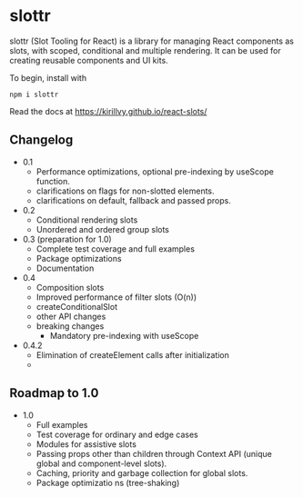 # slottr

slottr (Slot Tooling for React) is a library for managing React components as slots, with scoped, conditional and
multiple rendering. It can be used for creating reusable components and UI kits.

To begin, install with

```
npm i slottr
```

Read the docs at https://kirillvy.github.io/react-slots/


## Changelog

- 0.1
  - Performance optimizations, optional pre-indexing by useScope function.
  - clarifications on flags for non-slotted elements.
  - clarifications on default, fallback and passed props.
- 0.2
  - Conditional rendering slots
  - Unordered and ordered group slots
- 0.3 (preparation for 1.0)
  - Complete test coverage and full examples
  - Package optimizations
  - Documentation
- 0.4
  - Composition slots
  - Improved performance of filter slots (O(n))
  - createConditionalSlot
  - other API changes
  - breaking changes 
    - Mandatory pre-indexing with useScope
- 0.4.2
  - Elimination of createElement calls after initialization
  -

## Roadmap to 1.0

- 1.0
  - Full examples
  - Test coverage for ordinary and edge cases
  - Modules for assistive slots
  - Passing props other than children through Context API (unique global and component-level slots).
  - Caching, priority and garbage collection for global slots.
  - Package optimizatio ns (tree-shaking)
